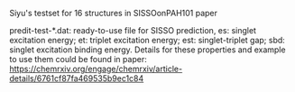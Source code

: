 Siyu's testset for 16 structures in SISSOonPAH101 paper

predit-test-*.dat: ready-to-use file for SISSO prediction, es: singlet excitation energy; et: triplet excitation energy; est: singlet-triplet gap; sbd: singlet excitation binding energy. Details for these properties and example to use them could be found in paper: https://chemrxiv.org/engage/chemrxiv/article-details/6761cf87fa469535b9ec1c84

